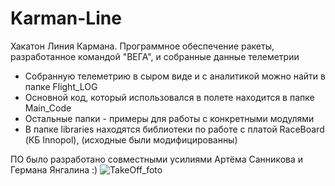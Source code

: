 # Karman-Line
Хакатон Линия Кармана. Программное обеспечение ракеты, разработанное командой "ВЕГА", и собранные данные телеметрии

- Собранную телеметрию в сыром виде и с аналитикой можно найти в папке Flight_LOG
- Основной код, который использовался в полете находится в папке Main_Code
- Остальные папки - примеры для работы с конкретными модулями
- В папке libraries находятся библиотеки по работе с платой RaceBoard (КБ Innopol), (исходные были модифицированны)

ПО было разработано совместными усилиями Артёма Санникова и Германа Янгалина :)
![TakeOff_foto](https://user-images.githubusercontent.com/73960471/193121080-3b5de961-838c-4589-b153-3afcc2c4136a.jpg)

